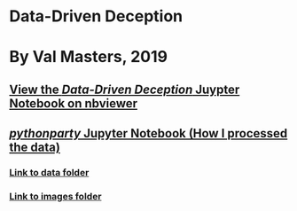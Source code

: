 # Data-Driven Deception
# By Val Masters, 2019



## [View the *Data-Driven Deception* Juypter Notebook on nbviewer](https://nbviewer.jupyter.org/github/valhella/torontoimmunization/blob/master/Deception.ipynb)

## [*pythonparty* Jupyter Notebook (How I processed the data)](https://nbviewer.jupyter.org/github/valhella/torontoimmunization/blob/master/pythonparty.ipynb)


### [Link to data folder](https://github.com/valhella/torontoimmunization/tree/master/data)
### [Link to images folder](https://github.com/valhella/torontoimmunization/tree/master/images)
